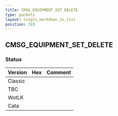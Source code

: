 ```yaml
---
title: CMSG_EQUIPMENT_SET_DELETE
type: packets
layout: single_markdown_in_list
position: 319
---
```


## CMSG_EQUIPMENT_SET_DELETE

### Status

Version | Hex | Comment
---------- | ---------- | ---------- 
Classic |  |  
TBC |  |  
WotLK |  |  
Cata |  |  
